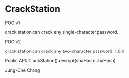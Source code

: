 # CrackStation

POC v1 

crack station can crack any single-character password.


POC v2 

crack station can crack any two-character password.
1.0.0

Public API: CrackStation().decrypt(shaHash: shaHash)

Jung-Che Chang

